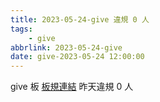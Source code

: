 ```yaml
---
title: 2023-05-24-give 違規 0 人
tags:
    - give
abbrlink: 2023-05-24-give
date: give-2023-05-24 12:00:00
---
```

give 板 [板規連結](https://www.ptt.cc/bbs/give/M.1612495900.A.C32.html)
昨天違規 0 人
